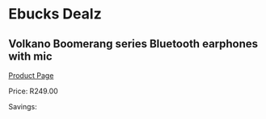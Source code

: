 
# Ebucks Dealz
## Volkano Boomerang series Bluetooth earphones with mic
[Product Page](https://www.ebucks.com/web/shop/productSelected.do?prodId=1217755273&catId=714972256)

Price: R249.00

Savings: 


	
